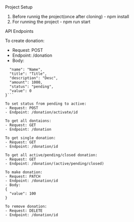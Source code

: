 
Project Setup

1. Before runnig the project(once after cloning) - npm install
2. For running the project - npm run start

API Endpoints

To create donation:
- Request: POST
- Endpoint: /donation
- Body:
```{
  "name": "Name",
  "title": "Title",
  "description": "Desc",
  "amount": 1000,
  "status": "pending",
  "value": 0
}```

To set status from pending to active:
- Request: POST
- Endpoint: /donation/activate/id

To get all dontaions:
- Request: GET
- Endpoint: /donation

To get single donation: 
- Request: GET
- Endpoint: /donation/id

To get all active/pending/closed donation:
- Request: GET
- Endpoint: /donation/(active/pending/closed)

To make donation:
- Request: PATCH
- Endpoint: /donation/id
- Body:
{
  "value": 100
}

To remove donation:
- Request: DELETE
- Endpoint: /donation/id

